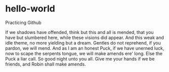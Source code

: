 # hello-world
Practicing Github

If we shadows have offended,
think but this and all is mended,
that you have but slumbered here,
while these visions did appear.
And this weak and idle theme,
no more yielding but a dream.
Gentles do not reprehend,
if you pardon, we will mend.
And as I am an honest Puck,
if we have unerned luck,
now to scape the serpents tongue,
we will make amends ere' long.
Else the Puck a liar call.
So good night unto you all.
Give me your hands if we be friends,
and Robin shall make amends.
